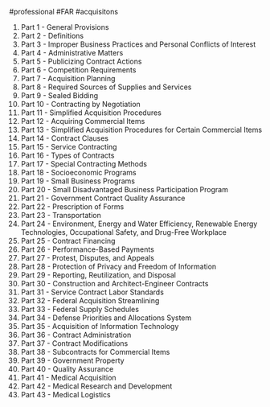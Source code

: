#professional #FAR #acquisitons 

1.  Part 1 - General Provisions
2.  Part 2 - Definitions
3.  Part 3 - Improper Business Practices and Personal Conflicts of Interest
4.  Part 4 - Administrative Matters
5.  Part 5 - Publicizing Contract Actions
6.  Part 6 - Competition Requirements
7.  Part 7 - Acquisition Planning
8.  Part 8 - Required Sources of Supplies and Services
9.  Part 9 - Sealed Bidding
10.  Part 10 - Contracting by Negotiation
11.  Part 11 - Simplified Acquisition Procedures
12.  Part 12 - Acquiring Commercial Items
13.  Part 13 - Simplified Acquisition Procedures for Certain Commercial Items
14.  Part 14 - Contract Clauses
15.  Part 15 - Service Contracting
16.  Part 16 - Types of Contracts
17.  Part 17 - Special Contracting Methods
18.  Part 18 - Socioeconomic Programs
19.  Part 19 - Small Business Programs
20.  Part 20 - Small Disadvantaged Business Participation Program
21.  Part 21 - Government Contract Quality Assurance
22.  Part 22 - Prescription of Forms
23.  Part 23 - Transportation
24.  Part 24 - Environment, Energy and Water Efficiency, Renewable Energy Technologies, Occupational Safety, and Drug-Free Workplace
25.  Part 25 - Contract Financing
26.  Part 26 - Performance-Based Payments
27.  Part 27 - Protest, Disputes, and Appeals
28.  Part 28 - Protection of Privacy and Freedom of Information
29.  Part 29 - Reporting, Reutilization, and Disposal
30.  Part 30 - Construction and Architect-Engineer Contracts
31.  Part 31 - Service Contract Labor Standards
32.  Part 32 - Federal Acquisition Streamlining
33.  Part 33 - Federal Supply Schedules
34.  Part 34 - Defense Priorities and Allocations System
35.  Part 35 - Acquisition of Information Technology
36.  Part 36 - Contract Administration
37.  Part 37 - Contract Modifications
38.  Part 38 - Subcontracts for Commercial Items
39.  Part 39 - Government Property
40.  Part 40 - Quality Assurance
41.  Part 41 - Medical Acquisition
42.  Part 42 - Medical Research and Development
43.  Part 43 - Medical Logistics